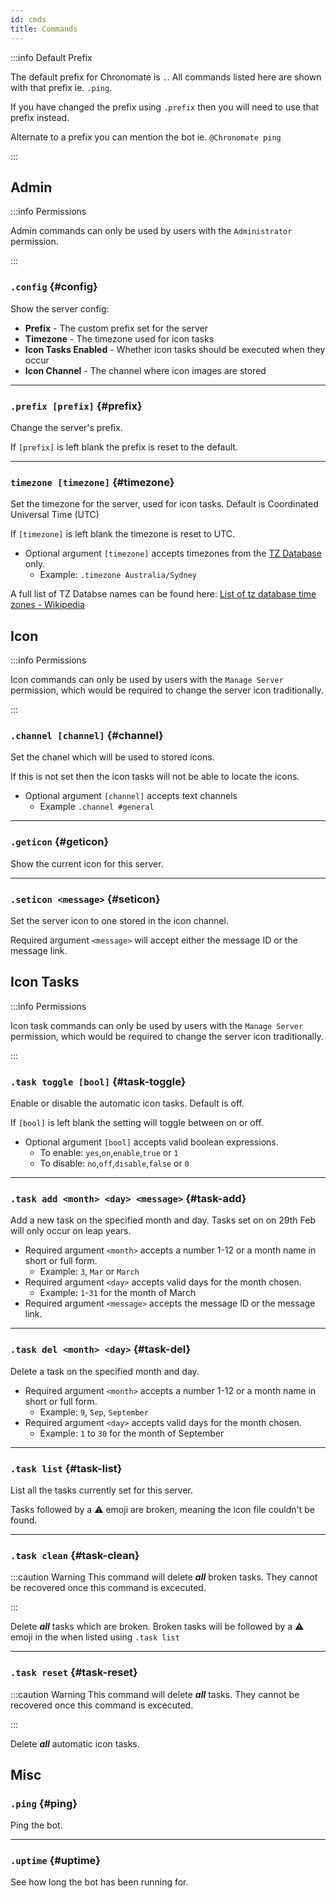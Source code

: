 ```yaml
---
id: cmds
title: Commands
---
```


:::info Default Prefix

The default prefix for Chronomate is `.`. All commands listed here are shown with that prefix ie. `.ping`. 

If you have changed the prefix using `.prefix` then you will need to use that prefix instead. 

Alternate to a prefix you can mention the bot ie. `@Chronomate ping`

:::

## Admin

:::info Permissions

Admin commands can only be used by users with the `Administrator` permission.

:::

### `.config` {#config}
Show the server config:
- **Prefix** - The custom prefix set for the server
- **Timezone** - The timezone used for icon tasks
- **Icon Tasks Enabled** - Whether icon tasks should be executed when they occur
- **Icon Channel** - The channel where icon images are stored

---

### `.prefix [prefix]` {#prefix}
Change the server's prefix.

If `[prefix]` is left blank the prefix is reset to the default.

---

### `timezone [timezone]` {#timezone}
Set the timezone for the server, used for icon tasks. Default is Coordinated Universal Time (UTC)

If `[timezone]` is left blank the timezone is reset to UTC.

- Optional argument `[timezone]` accepts timezones from the [TZ Database](https://en.wikipedia.org/wiki/Tz_database) only. 
    - Example: `.timezone Australia/Sydney`

A full list of TZ Databse names can be found here: [List of tz database time zones - Wikipedia](https://en.wikipedia.org/wiki/List_of_tz_database_time_zones)


## Icon

:::info Permissions

Icon commands can only be used by users with the `Manage Server` permission, which would be required to change the server icon traditionally.

:::

### `.channel [channel]` {#channel}
Set the chanel which will be used to stored icons.

If this is not set then the icon tasks will not be able to locate the icons.

- Optional argument `[channel]` accepts text channels
    - Example `.channel #general`

---

### `.geticon` {#geticon}
Show the current icon for this server.

---

### `.seticon <message>` {#seticon}
Set the server icon to one stored in the icon channel.

Required argument `<message>` will accept either the message ID or the message link.

## Icon Tasks

:::info Permissions

Icon task commands can only be used by users with the `Manage Server` permission, which would be required to change the server icon traditionally.

:::

### `.task toggle [bool]` {#task-toggle}
Enable or disable the automatic icon tasks. Default is off.

If `[bool]` is left blank the setting will toggle between on or off.

- Optional argument `[bool]` accepts valid boolean expressions.
    - To enable: `yes`,`on`,`enable`,`true` or `1`
    - To disable: `no`,`off`,`disable`,`false` or `0`

---

### `.task add <month> <day> <message>` {#task-add}
Add a new task on the specified month and day. Tasks set on on 29th Feb will only occur on leap years.

- Required argument `<month>` accepts a number 1-12 or a month name in short or full form. 
    - Example: `3`, `Mar` or `March`
- Required argument `<day>` accepts valid days for the month chosen. 
    - Example: `1`-`31` for the month of March
- Required argument `<message>` accepts the message ID or the message link.

---

### `.task del <month> <day>` {#task-del}
Delete a task on the specified month and day.

- Required argument `<month>` accepts a number 1-12 or a month name in short or full form. 
    - Example: `9`, `Sep`, `September`
- Required argument `<day>` accepts valid days for the month chosen. 
    - Example: `1` to `30` for the month of September

---

### `.task list` {#task-list}
List all the tasks currently set for this server.

Tasks followed by a ⚠ emoji are broken, meaning the icon file couldn't be found.

---

### `.task clean` {#task-clean}
:::caution Warning
This command will delete ***all*** broken tasks. They cannot be recovered once this command is excecuted.

:::

Delete ***all*** tasks which are broken. Broken tasks will be followed by a ⚠ emoji in the when listed using `.task list`

---

### `.task reset` {#task-reset}
:::caution Warning
This command will delete ***all*** tasks. They cannot be recovered once this command is excecuted.

:::

Delete ***all*** automatic icon tasks.

## Misc

### `.ping` {#ping}
Ping the bot.

---

### `.uptime` {#uptime}
See how long the bot has been running for.